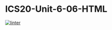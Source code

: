 # ICS20-Unit-6-06-HTML
 [![linter](https://github.com/fiona-yuqi-zhang/ICS20-Unit-6-06-HTML/workflows/linter/badge.svg)](https://github.com/marketplace/actions/super-linter) 
